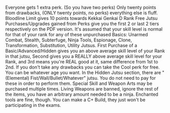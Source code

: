 Everyone gets 1 extra perk. (So you have two perks)
Only twenty points from drawbacks, (ONLY twenty points, no perks) everything else is fluff.
Bloodline Limit gives 10 points towards Kekkai Genkai
D Rank
Free Jutsu Purchases/Upgrades gained from Perks give you the first 2 or last 2 tiers respectively on the PDF version.
It's assumed that your skill level is normal for that of your rank for any of these unpurchased Basics: Unarmed Combat, Stealth, Subterfuge, Ninja Tools, Espionage, Clone, Transformation, Substitution, Utility Jutsus.
First Purchase of a Basic/Advanced/Hidden gives you an above average skill level of your Rank in that jutsu, Second gives you a REALLY above average skill level for your Rank, and 3rd means you're REAL good at it, same difference from 1st to 2nd.
If you don't take any drawbacks you can take the Cool perk for free.
You can be whatever age you want.
In the Hidden Jutsu section, there are "(Elemental) Fist/Wall/Bullet/Whatever" jutsu. You do not need to pay for these in order to perform them.
Special Skill and Weapon Arts may be purchased multiple times.
Living Weapons are banned, ignore the rest of the items, you have an arbitrary amount needed to be a ninja. Enchanted tools are fine, though.
You can make a C+ Build, they just won't be participating in the exams.